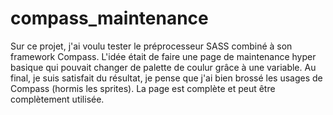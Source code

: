 # compass_maintenance
Sur ce projet, j'ai voulu tester le préprocesseur SASS combiné à son framework Compass.
L'idée était de faire une page de maintenance hyper basique qui pouvait changer de palette de coulur grâce à une variable.
Au final, je suis satisfait du résultat, je pense que j'ai bien brossé les usages de Compass (hormis les sprites).
La page est complète et peut être complètement utilisée.

